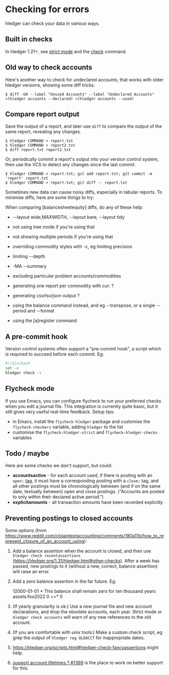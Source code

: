 # Checking for errors

<div class=pagetoc>

<!-- toc -->
</div>

hledger can check your data in various ways.

## Built in checks

In hledger 1.21+,
see [strict mode](https://hledger.org/hledger.html#strict-mode)
and the [check](https://hledger.org/hledger.html#check) command.

## Old way to check accounts

Here's another way to check for undeclared accounts, that works with older hledger versions,
showing some diff tricks:
```cli
$ diff -U0 --label "Unused Accounts" --label "Undeclared Accounts" <(hledger accounts --declared) <(hledger accounts --used)
```

## Compare report output

Save the output of a report, and later use `diff` to compare the
output of the same report, revealing any changes.

```cli
$ hledger COMMAND > report.txt
$ hledger COMMAND > report2.txt
$ diff report.txt report2.txt
```

Or, periodically commit a report's output into your version control system,
then use the VCS to detect any changes since the last commit.

```cli
$ hledger COMMAND > report.txt; git add report.txt; git commit -m 'report' report.txt
$ hledger COMMAND > report.txt; git diff -- report.txt
```

Sometimes new data can cause noisy diffs, especially in tabular reports.
To minimise diffs, here are some things to try:

When comparing [balancesheetequity] diffs, do any of these help:

- --layout wide,MAXWIDTH, --layout bare, --layout tidy

- not using tree mode if you're using that

- not showing multiple periods if you're using that

- overriding commodity styles with -c, eg limiting precision

- limiting --depth

- -MA --summary

- excluding particular problem accounts/commodities

- generating one report per commodity with cur: ?

- generating csv/tsv/json output ?

- using the balance command instead, and eg --transpose, or a single --period and --format

- using the [a]register command

## A pre-commit hook

Version control systems often support a "pre-commit hook", a script which
is required to succeed before each commit. Eg:

```bash
#!/bin/bash
set -e
hledger check -s
```

## Flycheck mode

If you use Emacs, you can configure flycheck to run your preferred checks when you edit a journal file.
This integration is currently quite basic, but it still gives very useful real-time feedback.
Setup tips:

- in Emacs, install the `flycheck-hledger` package and customise the `flycheck-checkers` variable, adding `hledger` to the list
- customise the `flycheck-hledger-strict` and `flycheck-hledger-checks` variables

## Todo / maybe

Here are some checks we don't support, but could:

- **accountsactive** - for each account used, if there is posting with an `open:` [tag](hledger.md#tags),
  it must have a corresponding posting with a `close:` tag, and all other postings
  must be chronologically between (and if on the same date, textually between)
  open and close postings. ("Accounts are posted to only within their declared active period.")
- **explicitamounts** - all transaction amounts have been recorded explicitly

## Preventing postings to closed accounts

Some options (from <https://www.reddit.com/r/plaintextaccounting/comments/180a11b/how_to_represent_closure_of_an_account_using>):

1. Add a balance assertion when the account is closed, and then use
  `hledger check recentassertions` (<https://hledger.org/1.31/hledger.html#other-checks>).
  After a week has passed, new postings to it (without a new, correct, balance assertion) will raise an error.

2. Add a zero balance assertion in the far future. Eg:

      12000-01-01 * This balance shall remain zero for ten thousand years
          assets:foo2022      0 ==* 0

3. (If yearly granularity is ok:) Use a new journal file and new account declarations, and drop the obsolete accounts, each year.
   Strict mode or `hledger check accounts` will warn of any new references to the old account.

4. (If you are comfortable with unix tools:) Make a custom check script, eg grep the output of `hledger reg OLDACCT` for inappropriate dates.

5. <https://hledger.org/scripts.html#hledger-check-fancyassertions> might help.

6. [support account lifetimes ? #1389](https://github.com/simonmichael/hledger/issues/1389) is the place to work on better support for this.
